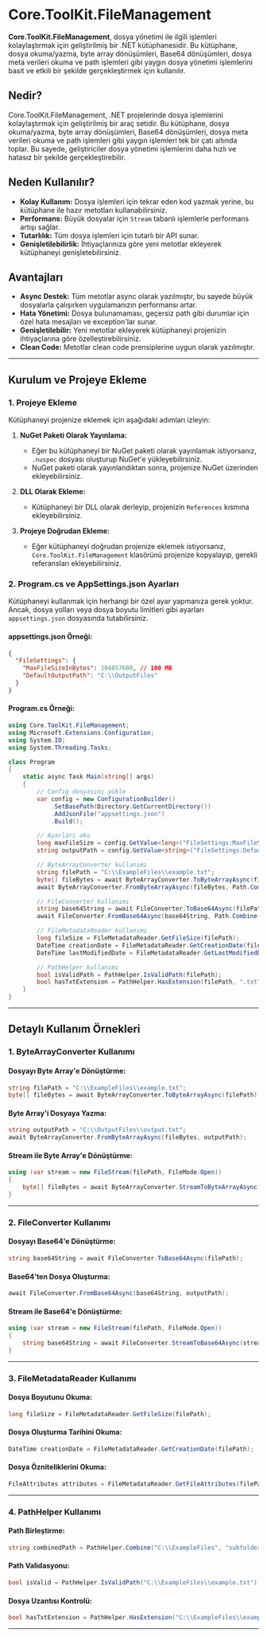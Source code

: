 ﻿# Core.ToolKit.FileManagement

**Core.ToolKit.FileManagement**, dosya yönetimi ile ilgili işlemleri kolaylaştırmak için geliştirilmiş bir .NET kütüphanesidir. Bu kütüphane, dosya okuma/yazma, byte array dönüşümleri, Base64 dönüşümleri, dosya meta verileri okuma ve path işlemleri gibi yaygın dosya yönetimi işlemlerini basit ve etkili bir şekilde gerçekleştirmek için kullanılır.

## **Nedir?**

Core.ToolKit.FileManagement, .NET projelerinde dosya işlemlerini kolaylaştırmak için geliştirilmiş bir araç setidir. Bu kütüphane, dosya okuma/yazma, byte array dönüşümleri, Base64 dönüşümleri, dosya meta verileri okuma ve path işlemleri gibi yaygın işlemleri tek bir çatı altında toplar. Bu sayede, geliştiriciler dosya yönetimi işlemlerini daha hızlı ve hatasız bir şekilde gerçekleştirebilir.

## **Neden Kullanılır?**

- **Kolay Kullanım:** Dosya işlemleri için tekrar eden kod yazmak yerine, bu kütüphane ile hazır metotları kullanabilirsiniz.
- **Performans:** Büyük dosyalar için `Stream` tabanlı işlemlerle performans artışı sağlar.
- **Tutarlılık:** Tüm dosya işlemleri için tutarlı bir API sunar.
- **Genişletilebilirlik:** İhtiyaçlarınıza göre yeni metotlar ekleyerek kütüphaneyi genişletebilirsiniz.

## **Avantajları**

- **Async Destek:** Tüm metotlar async olarak yazılmıştır, bu sayede büyük dosyalarla çalışırken uygulamanızın performansı artar.
- **Hata Yönetimi:** Dosya bulunamaması, geçersiz path gibi durumlar için özel hata mesajları ve exception'lar sunar.
- **Genişletilebilir:** Yeni metotlar ekleyerek kütüphaneyi projenizin ihtiyaçlarına göre özelleştirebilirsiniz.
- **Clean Code:** Metotlar clean code prensiplerine uygun olarak yazılmıştır.

---

## **Kurulum ve Projeye Ekleme**

### 1. **Projeye Ekleme**

Kütüphaneyi projenize eklemek için aşağıdaki adımları izleyin:

1. **NuGet Paketi Olarak Yayınlama:**
   - Eğer bu kütüphaneyi bir NuGet paketi olarak yayınlamak istiyorsanız, `.nuspec` dosyası oluşturup NuGet'e yükleyebilirsiniz.
   - NuGet paketi olarak yayınlandıktan sonra, projenize NuGet üzerinden ekleyebilirsiniz.

2. **DLL Olarak Ekleme:**
   - Kütüphaneyi bir DLL olarak derleyip, projenizin `References` kısmına ekleyebilirsiniz.

3. **Projeye Doğrudan Ekleme:**
   - Eğer kütüphaneyi doğrudan projenize eklemek istiyorsanız, `Core.ToolKit.FileManagement` klasörünü projenize kopyalayıp, gerekli referansları ekleyebilirsiniz.

### 2. **Program.cs ve AppSettings.json Ayarları**

Kütüphaneyi kullanmak için herhangi bir özel ayar yapmanıza gerek yoktur. Ancak, dosya yolları veya dosya boyutu limitleri gibi ayarları `appsettings.json` dosyasında tutabilirsiniz.

#### **appsettings.json Örneği:**

```json
{
  "FileSettings": {
    "MaxFileSizeInBytes": 104857600, // 100 MB
    "DefaultOutputPath": "C:\\OutputFiles"
  }
}
```

#### **Program.cs Örneği:**

```csharp
using Core.ToolKit.FileManagement;
using Microsoft.Extensions.Configuration;
using System.IO;
using System.Threading.Tasks;

class Program
{
    static async Task Main(string[] args)
    {
        // Config dosyasını yükle
        var config = new ConfigurationBuilder()
            .SetBasePath(Directory.GetCurrentDirectory())
            .AddJsonFile("appsettings.json")
            .Build();

        // Ayarları oku
        long maxFileSize = config.GetValue<long>("FileSettings:MaxFileSizeInBytes");
        string outputPath = config.GetValue<string>("FileSettings:DefaultOutputPath");

        // ByteArrayConverter kullanımı
        string filePath = "C:\\ExampleFiles\\example.txt";
        byte[] fileBytes = await ByteArrayConverter.ToByteArrayAsync(filePath, maxFileSize);
        await ByteArrayConverter.FromByteArrayAsync(fileBytes, Path.Combine(outputPath, "output.txt"));

        // FileConverter kullanımı
        string base64String = await FileConverter.ToBase64Async(filePath);
        await FileConverter.FromBase64Async(base64String, Path.Combine(outputPath, "output_base64.txt"));

        // FileMetadataReader kullanımı
        long fileSize = FileMetadataReader.GetFileSize(filePath);
        DateTime creationDate = FileMetadataReader.GetCreationDate(filePath);
        DateTime lastModifiedDate = FileMetadataReader.GetLastModifiedDate(filePath);

        // PathHelper kullanımı
        bool isValidPath = PathHelper.IsValidPath(filePath);
        bool hasTxtExtension = PathHelper.HasExtension(filePath, ".txt");
    }
}
```

---

## **Detaylı Kullanım Örnekleri**

### 1. **ByteArrayConverter Kullanımı**

#### **Dosyayı Byte Array'e Dönüştürme:**

```csharp
string filePath = "C:\\ExampleFiles\\example.txt";
byte[] fileBytes = await ByteArrayConverter.ToByteArrayAsync(filePath);
```

#### **Byte Array'i Dosyaya Yazma:**

```csharp
string outputPath = "C:\\OutputFiles\\output.txt";
await ByteArrayConverter.FromByteArrayAsync(fileBytes, outputPath);
```

#### **Stream ile Byte Array'e Dönüştürme:**

```csharp
using (var stream = new FileStream(filePath, FileMode.Open))
{
    byte[] fileBytes = await ByteArrayConverter.StreamToByteArrayAsync(stream);
}
```

---

### 2. **FileConverter Kullanımı**

#### **Dosyayı Base64'e Dönüştürme:**

```csharp
string base64String = await FileConverter.ToBase64Async(filePath);
```

#### **Base64'ten Dosya Oluşturma:**

```csharp
await FileConverter.FromBase64Async(base64String, outputPath);
```

#### **Stream ile Base64'e Dönüştürme:**

```csharp
using (var stream = new FileStream(filePath, FileMode.Open))
{
    string base64String = await FileConverter.StreamToBase64Async(stream);
}
```

---

### 3. **FileMetadataReader Kullanımı**

#### **Dosya Boyutunu Okuma:**

```csharp
long fileSize = FileMetadataReader.GetFileSize(filePath);
```

#### **Dosya Oluşturma Tarihini Okuma:**

```csharp
DateTime creationDate = FileMetadataReader.GetCreationDate(filePath);
```

#### **Dosya Özniteliklerini Okuma:**

```csharp
FileAttributes attributes = FileMetadataReader.GetFileAttributes(filePath);
```

---

### 4. **PathHelper Kullanımı**

#### **Path Birleştirme:**

```csharp
string combinedPath = PathHelper.Combine("C:\\ExampleFiles", "subfolder", "example.txt");
```

#### **Path Validasyonu:**

```csharp
bool isValid = PathHelper.IsValidPath("C:\\ExampleFiles\\example.txt");
```

#### **Dosya Uzantısı Kontrolü:**

```csharp
bool hasTxtExtension = PathHelper.HasExtension("C:\\ExampleFiles\\example.txt", ".txt");
```

---